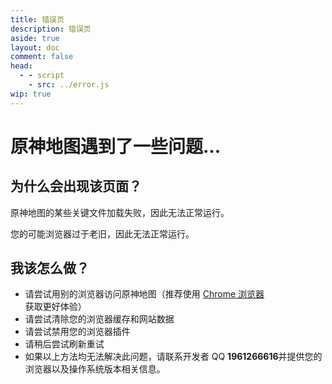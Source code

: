 ```yaml
---
title: 错误页
description: 错误页
aside: true
layout: doc
comment: false
head:
  - - script
    - src: ../error.js
wip: true
---
```


# 原神地图遇到了一些问题...

## 为什么会出现该页面？

原神地图的某些关键文件加载失败，因此无法正常运行。

您的可能浏览器过于老旧，因此无法正常运行。

## 我该怎么做？

- 请尝试用别的浏览器访问原神地图（推荐使用 [Chrome 浏览器](https://google.cn/chrome) 获取更好体验）
- 请尝试清除您的浏览器缓存和网站数据
- 请尝试禁用您的浏览器插件
- 请稍后尝试刷新重试
- 如果以上方法均无法解决此问题，请联系开发者 QQ **1961266616**并提供您的浏览器以及操作系统版本相关信息。
